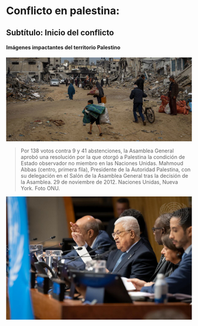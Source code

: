 # Conflicto en palestina:

## Subtítulo: Inicio del conflicto

#### Imágenes impactantes del territorio Palestino
![img.png](img.png)

> Por 138 votos contra 9 y 41 abstenciones, la Asamblea General aprobó una resolución por la que otorgó a Palestina la condición de Estado observador no miembro en las Naciones Unidas. Mahmoud Abbas (centro, primera fila), Presidente de la Autoridad Palestina, con su delegación en el Salón de la Asamblea General tras la decisión de la Asamblea. 29 de noviembre de 2012. Naciones Unidas, Nueva York. Foto ONU.

![Imagen2.jpg](..%2FImagen2.jpg)

